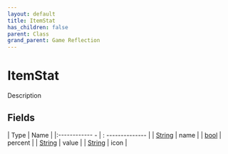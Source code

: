```yaml
---
layout: default
title: ItemStat
has_children: false
parent: Class
grand_parent: Game Reflection
---
```

# ItemStat
Description 

## Fields
| Type | Name |
|:------------ - | : -------------- |
| [String](game-reflection/components/string.md) | name |
| [bool](game-reflection/components/bool.md) | percent |
| [String](game-reflection/components/string.md) | value |
| [String](game-reflection/components/string.md) | icon |
